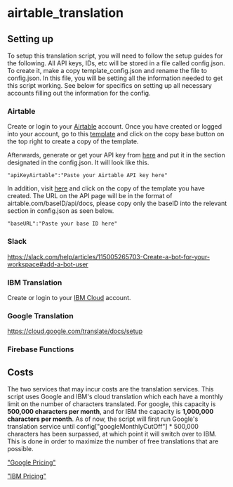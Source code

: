 # airtable_translation

## Setting up
To setup this translation script, you will need to follow the setup guides for the following. All API keys, IDs, etc will be stored in a file called config.json. To create it, make a copy template_config.json and rename the file to config.json. In this file, you will be setting all the information needed to get this script working. See below for specifics on setting up all necessary accounts filling out the information for the config.

### Airtable
Create or login to your [Airtable](https://airtable.com/) account. Once you have created or logged into your account, go to this [template](https://airtable.com/shr2JS2gOlATdwKeD) and click on the copy base button on the top right to create a copy of the template.

Afterwards, generate or get your API key from [here](https://airtable.com/account) and put it in the section designated in the config.json. It will look like this.
```
"apiKeyAirtable":"Paste your Airtable API key here"
```
In addition, visit [here](https://airtable.com/api) and click on the copy of the template you have created. The URL on the API page will be in the format of airtable.com/baseID/api/docs, please copy only the baseID into the relevant section in config.json as seen below.
```
"baseURL":"Paste your base ID here"
```


### Slack
https://slack.com/help/articles/115005265703-Create-a-bot-for-your-workspace#add-a-bot-user

### IBM Translation
Create or login to your [IBM Cloud](https://www.ibm.com/cloud) account. 

### Google Translation
https://cloud.google.com/translate/docs/setup

### Firebase Functions

## Costs
The two services that may incur costs are the translation services. This script uses Google and IBM's cloud translation which each have a monthly limit on the number of characters translated. For google, this capacity is **500,000 characters per month**, and for IBM the capacity is **1,000,000 characters per month**. As of now, the script will first run Google's translation service until config["googleMonthlyCutOff"] * 500,000 characters has been surpassed, at which point it will switch over to IBM. This is done in order to maximize the number of free translations that are possible. 

["Google Pricing"](https://cloud.google.com/translate/pricing)

["IBM Pricing"](https://www.ibm.com/watson/services/language-translator/)

